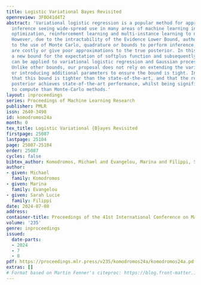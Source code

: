 ```yaml
---
title: Logistic Variational Bayes Revisited
openreview: 3FBO41d4T2
abstract: 'Variational logistic regression is a popular method for approximate Bayesian
  inference seeing wide-spread use in many areas of machine learning including: Bayesian
  optimization, reinforcement learning and multi-instance learning to name a few.
  However, due to the intractability of the Evidence Lower Bound, authors have turned
  to the use of Monte Carlo, quadrature or bounds to perform inference, methods which
  are costly or give poor approximations to the true posterior. In this paper we introduce
  a new bound for the expectation of softplus function and subsequently show how this
  can be applied to variational logistic regression and Gaussian process classification.
  Unlike other bounds, our proposal does not rely on extending the variational family,
  or introducing additional parameters to ensure the bound is tight. In fact, we show
  that this bound is tighter than the state-of-the-art, and that the resulting variational
  posterior achieves state-of-the-art performance, whilst being significantly faster
  to compute than Monte-Carlo methods.'
layout: inproceedings
series: Proceedings of Machine Learning Research
publisher: PMLR
issn: 2640-3498
id: komodromos24a
month: 0
tex_title: Logistic Variational {B}ayes Revisited
firstpage: 25087
lastpage: 25104
page: 25087-25104
order: 25087
cycles: false
bibtex_author: Komodromos, Michael and Evangelou, Marina and Filippi, Sarah Lucie
author:
- given: Michael
  family: Komodromos
- given: Marina
  family: Evangelou
- given: Sarah Lucie
  family: Filippi
date: 2024-07-08
address:
container-title: Proceedings of the 41st International Conference on Machine Learning
volume: '235'
genre: inproceedings
issued:
  date-parts:
  - 2024
  - 7
  - 8
pdf: https://proceedings.mlr.press/v235/komodromos24a/komodromos24a.pdf
extras: []
# Format based on Martin Fenner's citeproc: https://blog.front-matter.io/posts/citeproc-yaml-for-bibliographies/
---
```

